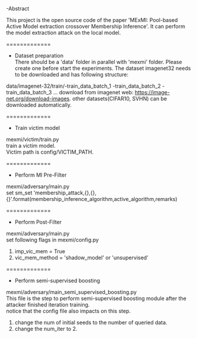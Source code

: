 -Abstract  
  
This project is the open source code of the paper 'MExMI: Pool-based Active Model extraction crossover Membership Inference'. It can perform the model extraction attack on the local model.
  
=============  
- Dataset preparation  
There should be a 'data' folder in parallel with 'mexmi' folder. Please create one before start the experiments.
The dataset imagenet32 needs to be downloaded and has following structure:
  
data/imagenet-32/train/-train_data_batch_1
                  -train_data_batch_2
                  -train_data_batch_3
                  ...
download from imagenet web: https://image-net.org/download-images.
other datasets(CIFAR10, SVHN) can be downloaded automatically.
  
=============  
- Train victim model  
  
mexmi/victim/train.py  
train a victim model.  
Victim path is config/VICTIM_PATH.  

=============  
- Perform MI Pre-Filter  
  
mexmi/adversary/main.py  
set sm_set 'membership_attack,{},{},{}'.format(membership_inference_algorithm,active_algorithm,remarks)  
  
=============  
- Perform Post-Filter  
  
mexmi/adversary/main.py  
set following flags in mexmi/config.py  
1. imp_vic_mem = True  
2. vic_mem_method = 'shadow_model' or 'unsupervised'  
  
=============  
- Perform semi-supervised boosting  

mexmi/adversary/main_semi_supervised_boosting.py  
This file is the step to perform semi-supervised boosting module after the attacker finished iteration training.  
notice that the config file also impacts on this step.  
1. change the num of initial seeds to the number of queried data.  
2. change the num_iter to 2.  
